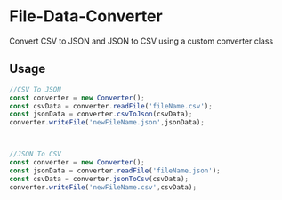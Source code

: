 # File-Data-Converter
Convert CSV to JSON and JSON to CSV using a custom converter class

## Usage
```js
//CSV To JSON
const converter = new Converter();
const csvData = converter.readFile('fileName.csv');
const jsonData = converter.csvToJson(csvData);
converter.writeFile('newFileName.json',jsonData);



//JSON To CSV
const converter = new Converter();
const jsonData = converter.readFile('fileName.json');
const csvData = converter.jsonToCsv(csvData);
converter.writeFile('newFileName.csv',csvData);
```
